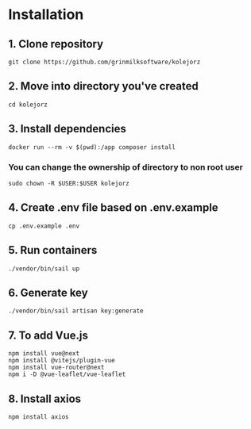 # Installation

## 1. Clone repository
`git clone https://github.com/grinmilksoftware/kolejorz`

## 2. Move into directory you've created
`cd kolejorz`

## 3. Install dependencies
`docker run --rm -v $(pwd):/app composer install`
### You can change the ownership of directory to non root user
`sudo chown -R $USER:$USER kolejorz`

## 4. Create .env file based on .env.example
`cp .env.example .env`

## 5. Run containers
`./vendor/bin/sail up`

## 6. Generate key
`./vendor/bin/sail artisan key:generate`

## 7. To add Vue.js
`npm install vue@next`
<br>
`npm install @vitejs/plugin-vue`
<br>
`npm install vue-router@next`
<br>
`npm i -D @vue-leaflet/vue-leaflet`

## 8. Install axios
`npm install axios`